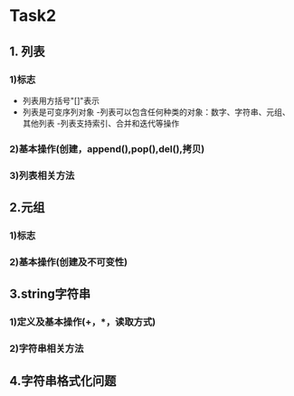 # Task2 


## 1. 列表
### 1)标志
- 列表用方括号"[]"表示
- 列表是可变序列对象
-列表可以包含任何种类的对象：数字、字符串、元组、其他列表
-列表支持索引、合并和迭代等操作

### 2)基本操作(创建，append(),pop(),del(),拷贝)

### 3)列表相关方法

## 2.元组
### 1)标志

### 2)基本操作(创建及不可变性)

## 3.string字符串
### 1)定义及基本操作(+，*，读取方式)

### 2)字符串相关方法

## 4.字符串格式化问题
